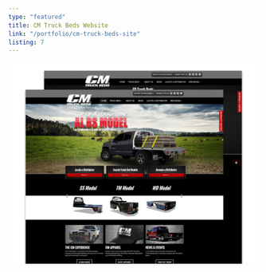 ```yaml
---
type: "featured"
title: CM Truck Beds Website
link: "/portfolio/cm-truck-beds-site"
listing: 7
---
```


![CM Truck Beds featured image](featured-cmtruckbeds.png)
